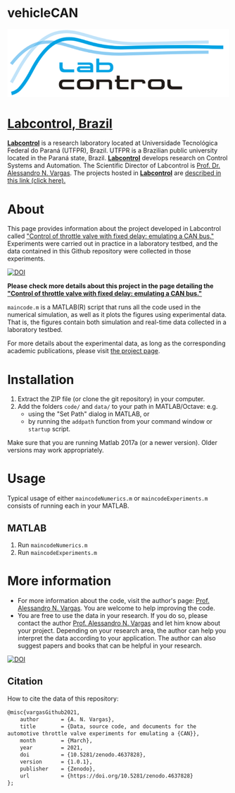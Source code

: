 # vehicleCAN

<p align="center"><a href="http://www.labcontrol.xyz/dokuwiki" target="_blank" rel="noopener"><img src="images/logo.png"></a></p>

# [Labcontrol, Brazil](http://www.labcontrol.xyz/dokuwiki)

[**Labcontrol**](http://www.labcontrol.xyz/dokuwiki)  is a research laboratory located at Universidade Tecnológica Federal do Paraná (UTFPR), Brazil. UTFPR is a Brazilian public university located in the Paraná state, Brazil. [**Labcontrol**](http://www.labcontrol.xyz/dokuwiki)  develops research on Control Systems and Automation. The Scientific Director of Labcontrol is [Prof. Dr. Alessandro N. Vargas](http://www.anvargas.com). The projects hosted in [**Labcontrol**](http://www.labcontrol.xyz/dokuwiki)  are [described in this link (click here).](http://www.anvargas.com/blog)

About
============

This page provides information about the project developed in Labcontrol called ["Control of throttle valve with fixed delay: emulating a CAN bus."](http://www.anvargas.com/blog/)  Experiments were carried out in practice in a laboratory testbed, and the data contained in this Github repository were collected in those experiments. 

[![DOI](https://zenodo.org/badge/348076206.svg)](https://zenodo.org/badge/latestdoi/348076206)

**Please check more details about this project in the page detailing the ["Control of throttle valve with fixed delay: emulating a CAN bus."](http://www.anvargas.com/blog/)**


`maincode.m` is a MATLAB(R) script that runs all the code used in the numerical simulation, as well as it plots the figures using experimental data. That is, the figures contain both simulation and real-time data collected in a laboratory testbed.

For more details about the experimental data, as long as the corresponding academic publications, please visit [the project page](http://www.anvargas.com/blog).


Installation
============

1. Extract the ZIP file (or clone the git repository) in your computer.
2. Add the folders `code/` and `data/` to your path in MATLAB/Octave: e.g. 
    - using the "Set Path" dialog in MATLAB, or 
    - by running the `addpath` function from your command window or `startup` script.

Make sure that you are running Matlab 2017a (or a newer version). Older versions may work appropriately.

Usage
=====

Typical usage of either `maincodeNumerics.m` or `maincodeExperiments.m` consists of running each in your MATLAB. 

MATLAB
------
  1. Run `maincodeNumerics.m`
  2. Run `maincodeExperiments.m`

More information
================

* For more information about the code, visit the author's page: [Prof. Alessandro N. Vargas](http://www.anvargas.com). You are welcome to help improving the code.
* You are free to use the data in your research. If you do so, please contact the author [Prof. Alessandro N. Vargas](http://www.anvargas.com) 
and let him know about your project. Depending on your research area, the author can help you interpret the data according to your application. The author can also suggest papers and books that can be helpful in your research.

[![DOI](https://zenodo.org/badge/DOI/10.5281/zenodo.4637828.svg)](https://doi.org/10.5281/zenodo.4637828)

Citation
------
How to cite the data of this repository:

```
@misc{vargasGithub2021,
    author       = {A. N. Vargas},
    title        = {Data, source code, and documents for the automotive throttle valve experiments for emulating a {CAN}},
    month        = {March},
    year         = 2021,
    doi          = {10.5281/zenodo.4637828},
    version      = {1.0.1},
    publisher    = {Zenodo},
    url          = {https://doi.org/10.5281/zenodo.4637828}
};
```



